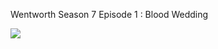 ﻿Wentworth Season 7 Episode 1 : Blood Wedding
 


<a href="https://t.co/jxbih2nBjb"><img src="http://i1284.photobucket.com/albums/a577/ambotsaimu1/click2play_zps606c9cd9.jpg"></a>